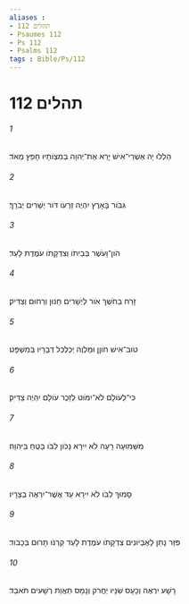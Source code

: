 ```yaml
---
aliases : 
- תהלים 112
- Psaumes 112
- Ps 112
- Psalms 112
tags : Bible/Ps/112
---
```


# תהלים 112

###### 1
הַלְלוּ יָהּ אַשְׁרֵי־אִישׁ יָרֵא אֶת־יְהוָה בְּמִצְוֹתָיו חָפֵץ מְאֹד׃
###### 2
גִּבֹּור בָּאָרֶץ יִהְיֶה זַרְעֹו דֹּור יְשָׁרִים יְבֹרָךְ׃
###### 3
הֹון־וָעֹשֶׁר בְּבֵיתֹו וְצִדְקָתֹו עֹמֶדֶת לָעַד׃
###### 4
זָרַח בַּחֹשֶׁךְ אֹור לַיְשָׁרִים חַנּוּן וְרַחוּם וְצַדִּיק׃
###### 5
טֹוב־אִישׁ חֹוןֵן וּמַלְוֶה יְכַלְכֵּל דְּבָרָיו בְּמִשְׁפָּט׃
###### 6
כִּי־לְעֹולָם לֹא־יִמֹּוט לְזֵכֶר עֹולָם יִהְיֶה צַדִּיק׃
###### 7
מִשְּׁמוּעָה רָעָה לֹא יִירָא נָכֹון לִבֹּו בָּטֻחַ בַּיהוָה׃
###### 8
סָמוּךְ לִבֹּו לֹא יִירָא עַד אֲשֶׁר־יִרְאֶה בְצָרָיו׃
###### 9
פִּזַּר נָתַן לָאֶבְיֹונִים צִדְקָתֹו עֹמֶדֶת לָעַד קַרְנֹו תָּרוּם בְּכָבֹוד׃
###### 10
רָשָׁע יִרְאֶה וְכָעָס שִׁנָּיו יַחֲרֹק וְנָמָס תַּאֲוַת רְשָׁעִים תֹּאבֵד׃
